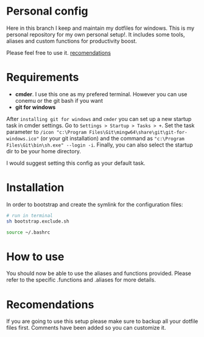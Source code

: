 # Personal config

Here in this branch I keep and maintain my dotfiles for windows. This is my personal repository for my own personal setup!. It includes some tools, aliases and custom functions for productivity boost.

Please feel free to use it. [recomendations](#recomendations)

# Requirements
* **cmder**. I use this one as my prefered terminal. However you can use conemu or the git bash if you want
* **git for windows**

After `installing git for windows` and `cmder` you can set up a new startup task in cmder settings. Go to `Settings > Startup > Tasks > +`. Set the task parameter to `/icon "c:\Program Files\Git\mingw64\share\git\git-for-windows.ico"` (or your git installation) and the command as `"c:\Program Files\Git\bin\sh.exe" --login -i`. Finally, you can also select the startup dir to be your home directory.

I would suggest setting this config as your default task.

# Installation

In order to bootstrap and create the symlink for the configuration files:

```sh
# run in terminal
sh bootstrap.exclude.sh

source ~/.bashrc
```

# How to use
You should now be able to use the aliases and functions provided. Please refer to the specific .functions and .aliases for more details.

# Recomendations

If you are going to use this setup please make sure to backup all your dotfile files first. Comments have been added so you can customize it.

